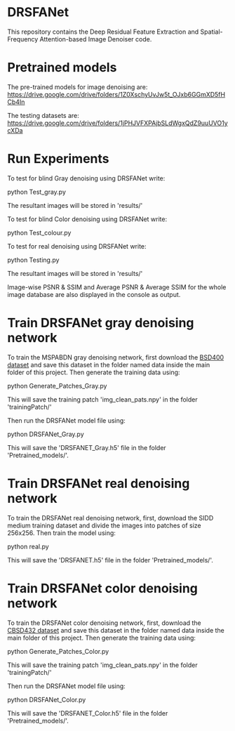 # DRSFANet
This repository contains the Deep Residual Feature Extraction and Spatial-Frequency Attention-based Image Denoiser code.

# Pretrained models
The pre-trained models for image denoising are: https://drive.google.com/drive/folders/1Z0XschyUvJw5t_OJxb6GGmXD5fHCb4In

The testing datasets are: https://drive.google.com/drive/folders/1jPHJVFXPAjbSLdWgxQdZ9uuUVO1ycXDa

# Run Experiments

To test for blind Gray denoising using DRSFANet write:

python Test_gray.py

The resultant images will be stored in 'results/'

To test for blind Color denoising using DRSFANet write:

python Test_colour.py

To test for real denoising using DRSFANet write:

python Testing.py

The resultant images will be stored in 'results/'

Image-wise PSNR & SSIM and Average PSNR & Average SSIM for the whole image database are also displayed in the console as output.

# Train DRSFANet gray denoising network

To train the MSPABDN gray denoising network, first download the [BSD400 dataset](https://github.com/smartboy110/denoising-datasets/tree/main/BSD400) and save this dataset in the folder named data inside the main folder of this project. Then generate the training data using:

python Generate_Patches_Gray.py

This will save the training patch 'img_clean_pats.npy' in the folder 'trainingPatch/'

Then run the DRSFANet model file using:

python DRSFANet_Gray.py

This will save the 'DRSFANET_Gray.h5' file in the folder 'Pretrained_models/'.

# Train DRSFANet real denoising network

To train the DRSFANet real denoising network, first, download the SIDD medium training dataset and divide the images into patches of size 256x256. Then train the model using:

python real.py

This will save the 'DRSFANET.h5' file in the folder 'Pretrained_models/'.

# Train DRSFANet color denoising network

To train the DRSFANet color denoising network, first, download the [CBSD432 dataset](https://github.com/Magauiya/Extended_SURE/tree/master/Dataset/CBSD432) and save this dataset in the folder named data inside the main folder of this project. Then generate the training data using:

python Generate_Patches_Color.py

This will save the training patch 'img_clean_pats.npy' in the folder 'trainingPatch/'

Then run the DRSFANet model file using:

python DRSFANet_Color.py

This will save the 'DRSFANET_Color.h5' file in the folder 'Pretrained_models/'.
